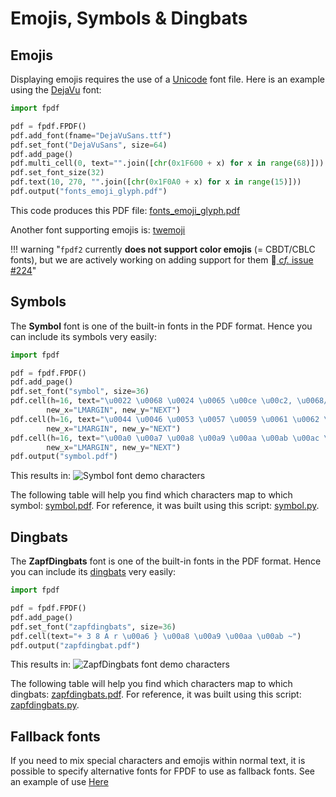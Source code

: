 # Emojis, Symbols & Dingbats #

## Emojis ##

Displaying emojis requires the use of a [Unicode](Unicode.md) font file.
Here is an example using the [DejaVu](https://dejavu-fonts.github.io) font:

```python
import fpdf

pdf = fpdf.FPDF()
pdf.add_font(fname="DejaVuSans.ttf")
pdf.set_font("DejaVuSans", size=64)
pdf.add_page()
pdf.multi_cell(0, text="".join([chr(0x1F600 + x) for x in range(68)]))
pdf.set_font_size(32)
pdf.text(10, 270, "".join([chr(0x1F0A0 + x) for x in range(15)]))
pdf.output("fonts_emoji_glyph.pdf")
```

This code produces this PDF file: [fonts_emoji_glyph.pdf](https://github.com/py-pdf/fpdf2/blob/master/test/fonts/fonts_emoji_glyph.pdf)

Another font supporting emojis is: [twemoji](https://github.com/13rac1/twemoji-color-font)

!!! warning "`fpdf2` currently **does not support color emojis** (= CBDT/CBLC fonts), but we are actively working on adding support for them 🙂[ _cf._ issue #224](https://github.com/py-pdf/fpdf2/issues/224)"

## Symbols ##

The **Symbol** font is one of the built-in fonts in the PDF format.
Hence you can include its symbols very easily:

```python
import fpdf

pdf = fpdf.FPDF()
pdf.add_page()
pdf.set_font("symbol", size=36)
pdf.cell(h=16, text="\u0022 \u0068 \u0024 \u0065 \u00ce \u00c2, \u0068/\u0065 \u0040 \u00a5",
        new_x="LMARGIN", new_y="NEXT")
pdf.cell(h=16, text="\u0044 \u0046 \u0053 \u0057 \u0059 \u0061 \u0062 \u0063",
        new_x="LMARGIN", new_y="NEXT")
pdf.cell(h=16, text="\u00a0 \u00a7 \u00a8 \u00a9 \u00aa \u00ab \u00ac \u00ad \u00ae \u00af \u00db \u00dc \u00de",
        new_x="LMARGIN", new_y="NEXT")
pdf.output("symbol.pdf")
```

This results in:
![Symbol font demo characters](Symbol.jpg)

The following table will help you find which characters map to which symbol: [symbol.pdf](symbol.pdf).
For reference, it was built using this script: [symbol.py](symbol.py).

## Dingbats ##

The **ZapfDingbats** font is one of the built-in fonts in the PDF format.
Hence you can include its [dingbats](https://en.wikipedia.org/wiki/Dingbat) very easily:

```python
import fpdf

pdf = fpdf.FPDF()
pdf.add_page()
pdf.set_font("zapfdingbats", size=36)
pdf.cell(text="+ 3 8 A r \u00a6 } \u00a8 \u00a9 \u00aa \u00ab ~")
pdf.output("zapfdingbat.pdf")
```

This results in:
![ZapfDingbats font demo characters](ZapfDingbats.jpg)

The following table will help you find which characters map to which dingbats: [zapfdingbats.pdf](zapfdingbats.pdf).
For reference, it was built using this script: [zapfdingbats.py](zapfdingbats.py).

## Fallback fonts ##

If you need to mix special characters and emojis within normal text, it is possible to specify alternative fonts for FPDF to use as fallback fonts. See an example of use [Here](Unicode.md#fallback-fonts)

